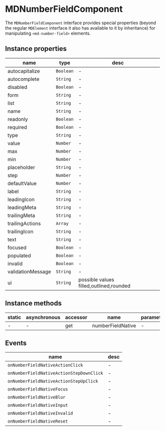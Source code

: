 # MDNumberFieldComponent
The `MDNumberFieldComponent` interface provides special properties (beyond the regular `MDElement` interface it also has available to it by inheritance) for manipulating `<md-number-field>` elements.

## Instance properties

name|type|desc
---|---|---
autocapitalize|`Boolean`|-
autocomplete|`String`|-
disabled|`Boolean`|-
form|`String`|-
list|`String`|-
name|`String`|-
readonly|`Boolean`|-
required|`Boolean`|-
type|`String`|-
value|`Number`|-
max|`Number`|-
min|`Number`|-
placeholder|`String`|-
step|`Number`|-
defaultValue|`Number`|-
label|`String`|-
leadingIcon|`String`|-
leadingMeta|`String`|-
trailingMeta|`String`|-
trailingActions|`Array`|-
trailingIcon|`String`|-
text|`String`|-
focused|`Boolean`|-
populated|`Boolean`|-
invalid|`Boolean`|-
validationMessage|`String`|-
ui|`String`|possible values filled,outlined,rounded

## Instance methods

static|asynchronous|accessor|name|parameters
---|---|---|---|---
-|-|get |numberFieldNative|-

## Events

name|desc
---|---
`onNumberFieldNativeActionClick`|-
`onNumberFieldNativeActionStepDownClick`|-
`onNumberFieldNativeActionStepUpClick`|-
`onNumberFieldNativeFocus`|-
`onNumberFieldNativeBlur`|-
`onNumberFieldNativeInput`|-
`onNumberFieldNativeInvalid`|-
`onNumberFieldNativeReset`|-
